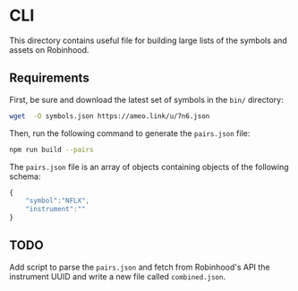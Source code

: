 # CLI

This directory contains useful file for building large lists of the
symbols and assets on Robinhood.

## Requirements

First, be sure and download the latest set of symbols in the `bin/`
directory:

```sh
wget  -O symbols.json https://ameo.link/u/7n6.json
```

Then, run the following command to generate the `pairs.json` file:

```sh
npm run build --pairs
```

The `pairs.json` file is an array of objects containing objects of the following
schema:

```js
{
	"symbol":"NFLX",
	"instrument":""
}
```

## TODO

Add script to parse the `pairs.json` and fetch from Robinhood's API the
instrument UUID and write a new file called `combined.json`.
